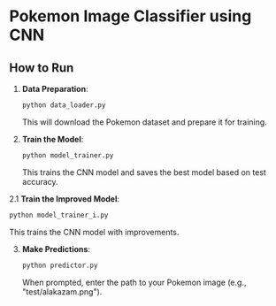 # Pokemon Image Classifier using CNN

## How to Run

1. **Data Preparation**:
   ```bash
   python data_loader.py
   ```
   This will download the Pokemon dataset and prepare it for training.

2. **Train the Model**:
   ```bash
   python model_trainer.py
   ```
   This trains the CNN model and saves the best model based on test accuracy.

2.1 **Train the Improved Model**:
   ```bash
   python model_trainer_i.py
   ```
   This trains the CNN model with improvements.

3. **Make Predictions**:
   ```bash
   python predictor.py
   ```
   When prompted, enter the path to your Pokemon image (e.g., "test/alakazam.png").
